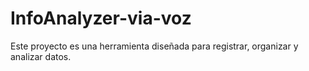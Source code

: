 # InfoAnalyzer-via-voz
Este proyecto es una herramienta diseñada para registrar, organizar y analizar datos.
